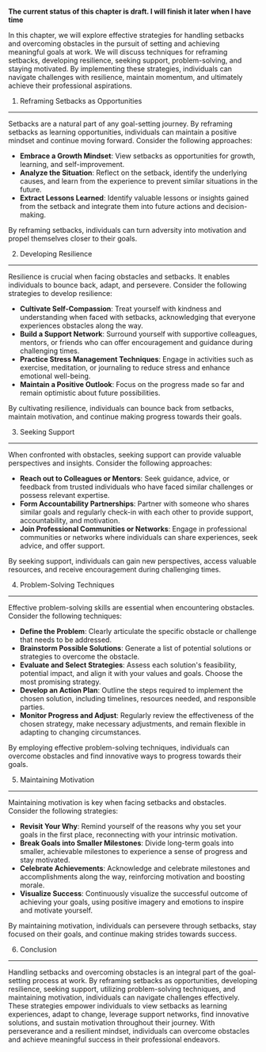 **The current status of this chapter is draft. I will finish it later when I have time**

In this chapter, we will explore effective strategies for handling setbacks and overcoming obstacles in the pursuit of setting and achieving meaningful goals at work. We will discuss techniques for reframing setbacks, developing resilience, seeking support, problem-solving, and staying motivated. By implementing these strategies, individuals can navigate challenges with resilience, maintain momentum, and ultimately achieve their professional aspirations.

1. Reframing Setbacks as Opportunities
--------------------------------------

Setbacks are a natural part of any goal-setting journey. By reframing setbacks as learning opportunities, individuals can maintain a positive mindset and continue moving forward. Consider the following approaches:

* **Embrace a Growth Mindset**: View setbacks as opportunities for growth, learning, and self-improvement.
* **Analyze the Situation**: Reflect on the setback, identify the underlying causes, and learn from the experience to prevent similar situations in the future.
* **Extract Lessons Learned**: Identify valuable lessons or insights gained from the setback and integrate them into future actions and decision-making.

By reframing setbacks, individuals can turn adversity into motivation and propel themselves closer to their goals.

2. Developing Resilience
------------------------

Resilience is crucial when facing obstacles and setbacks. It enables individuals to bounce back, adapt, and persevere. Consider the following strategies to develop resilience:

* **Cultivate Self-Compassion**: Treat yourself with kindness and understanding when faced with setbacks, acknowledging that everyone experiences obstacles along the way.
* **Build a Support Network**: Surround yourself with supportive colleagues, mentors, or friends who can offer encouragement and guidance during challenging times.
* **Practice Stress Management Techniques**: Engage in activities such as exercise, meditation, or journaling to reduce stress and enhance emotional well-being.
* **Maintain a Positive Outlook**: Focus on the progress made so far and remain optimistic about future possibilities.

By cultivating resilience, individuals can bounce back from setbacks, maintain motivation, and continue making progress towards their goals.

3. Seeking Support
------------------

When confronted with obstacles, seeking support can provide valuable perspectives and insights. Consider the following approaches:

* **Reach out to Colleagues or Mentors**: Seek guidance, advice, or feedback from trusted individuals who have faced similar challenges or possess relevant expertise.
* **Form Accountability Partnerships**: Partner with someone who shares similar goals and regularly check-in with each other to provide support, accountability, and motivation.
* **Join Professional Communities or Networks**: Engage in professional communities or networks where individuals can share experiences, seek advice, and offer support.

By seeking support, individuals can gain new perspectives, access valuable resources, and receive encouragement during challenging times.

4. Problem-Solving Techniques
-----------------------------

Effective problem-solving skills are essential when encountering obstacles. Consider the following techniques:

* **Define the Problem**: Clearly articulate the specific obstacle or challenge that needs to be addressed.
* **Brainstorm Possible Solutions**: Generate a list of potential solutions or strategies to overcome the obstacle.
* **Evaluate and Select Strategies**: Assess each solution's feasibility, potential impact, and align it with your values and goals. Choose the most promising strategy.
* **Develop an Action Plan**: Outline the steps required to implement the chosen solution, including timelines, resources needed, and responsible parties.
* **Monitor Progress and Adjust**: Regularly review the effectiveness of the chosen strategy, make necessary adjustments, and remain flexible in adapting to changing circumstances.

By employing effective problem-solving techniques, individuals can overcome obstacles and find innovative ways to progress towards their goals.

5. Maintaining Motivation
-------------------------

Maintaining motivation is key when facing setbacks and obstacles. Consider the following strategies:

* **Revisit Your Why**: Remind yourself of the reasons why you set your goals in the first place, reconnecting with your intrinsic motivation.
* **Break Goals into Smaller Milestones**: Divide long-term goals into smaller, achievable milestones to experience a sense of progress and stay motivated.
* **Celebrate Achievements**: Acknowledge and celebrate milestones and accomplishments along the way, reinforcing motivation and boosting morale.
* **Visualize Success**: Continuously visualize the successful outcome of achieving your goals, using positive imagery and emotions to inspire and motivate yourself.

By maintaining motivation, individuals can persevere through setbacks, stay focused on their goals, and continue making strides towards success.

6. Conclusion
-------------

Handling setbacks and overcoming obstacles is an integral part of the goal-setting process at work. By reframing setbacks as opportunities, developing resilience, seeking support, utilizing problem-solving techniques, and maintaining motivation, individuals can navigate challenges effectively. These strategies empower individuals to view setbacks as learning experiences, adapt to change, leverage support networks, find innovative solutions, and sustain motivation throughout their journey. With perseverance and a resilient mindset, individuals can overcome obstacles and achieve meaningful success in their professional endeavors.
